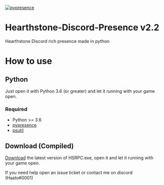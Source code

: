 [![pypresence](https://img.shields.io/badge/using-pypresence-00bb88.svg?style=for-the-badge&logo=discord&logoWidth=20)](https://github.com/qwertyquerty/pypresence)

# Hearthstone-Discord-Presence v2.2
Hearthstone Discord rich presence made in python

# How to use

## Python
Just open it with Python 3.6 (or greater) and let it running with your game open.
### Required
  - Python >= 3.6
  - [pypresence]
  - [psutil]

## Download (Compiled)
[Download] the latest version of HSRPC.exe, open it and let it running with your game open.


[Download]: <https://github.com/Haato3o/Hearthstone-Discord-presence/releases/>
[pypresence]: <https://github.com/qwertyquerty/pypresence>
[psutil]: <https://github.com/giampaolo/psutil> 

If you need help open an issue ticket or contact me on discord (Haato#0001)
